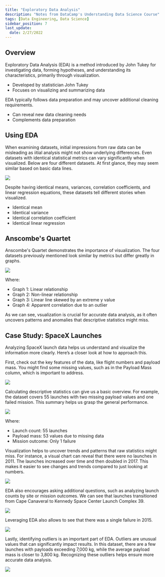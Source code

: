 ```yaml
---
title: "Exploratory Data Analysis"
description: "Notes from DataCamp's Understanding Data Science Course"
tags: [Data Engineering, Data Science]
sidebar_position: 7
last_update:
  date: 2/27/2022
---
```




## Overview

Exploratory Data Analysis (EDA) is a method introduced by John Tukey for investigating data, forming hypotheses, and understanding its characteristics, primarily through visualization.

- Developed by statistician John Tukey
- Focuses on visualizing and summarizing data

EDA typically follows data preparation and may uncover additional cleaning requirements.

- Can reveal new data cleaning needs
- Complements data preparation

## Using EDA 

When examining datasets, initial impressions from raw data can be misleading as iitial analysis might not show underlying differences. Even datasets with identical statistical metrics can vary significantly when visualized. Below are four different datasets. At first glance, they may seem similar based on basic data lines.

![](/img/docs/data-engineering-edaaa.png)

Despite having identical means, variances, correlation coefficients, and linear regression equations, these datasets tell different stories when visualized.

- Identical mean
- Identical variance
- Identical correlation coefficient
- Identical linear regression

## Anscombe's Quartet

Anscombe's Quartet demonstrates the importance of visualization. The four datasets previously mentioned look similar by metrics but differ greatly in graphs.

![](/img/docs/data-engineering-anscombesquartet.png)

Where: 

- Graph 1: Linear relationship
- Graph 2: Non-linear relationship
- Graph 3: Linear line skewed by an extreme y value
- Graph 4: Apparent correlation due to an outlier

As we can see, vsualization is crucial for accurate data analysis, as it often uncovers patterns and anomalies that descriptive statistics might miss.


## Case Study: SpaceX Launches 

Analyzing SpaceX launch data helps us understand and visualize the information more clearly. Here’s a closer look at how to approach this.

First, check out the key features of the data, like flight numbers and payload mass. You might find some missing values, such as in the Payload Mass column, which is important to address.

![](/img/docs/data-engineering-eda-case-study-spacex-launches.png)

Calculating descriptive statistics can give us a basic overview. For example, the dataset covers 55 launches with two missing payload values and one failed mission. This summary helps us grasp the general performance.

![](/img/docs/data-engineering-eda-case-study-spacex-launches-descriptive-stats.png)

Where: 

- Launch count: 55 launches
- Payload mass: 53 values due to missing data
- Mission outcome: Only 1 failure

Visualization helps to uncover trends and patterns that raw statistics might miss. For instance, a visual chart can reveal that there were no launches in 2011. The launches increased over time and then doubled in 2017. This makes it easier to see changes and trends compared to just looking at numbers.

![](/img/docs/data-engineering-eda-case-study-spacex-launches-visualization-graph.png)


EDA also encourages asking additional questions, such as analyzing launch counts by site or mission outcomes. We can see that launches transitioned from Cape Canaveral to Kennedy Space Center Launch Complex 39.

![](/img/docs/data-engineering-eda-case-study-spacex-launches-more-details.png)

Leveraging EDA also allows to see that there was a single failure in 2015.

![](/img/docs/data-engineering-eda-case-study-spacex-launches-failure-in-2015.png)


Lastly, identifying outliers is an important part of EDA. Outliers are unusual values that can significantly impact results. In this dataset, there are a few launches with payloads exceeding 7,000 kg, while the average payload mass is closer to 3,800 kg. Recognizing these outliers helps ensure more accurate data analysis.

![](/img/docs/data-engineering-eda-case-study-spacex-identifying-outliers.png)


